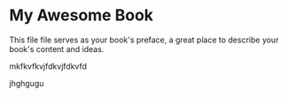 # My Awesome Book

This file file serves as your book's preface, a great place to describe your book's content and ideas.

mkfkvfkvjfdkvjfdkvfd



jhghgugu

